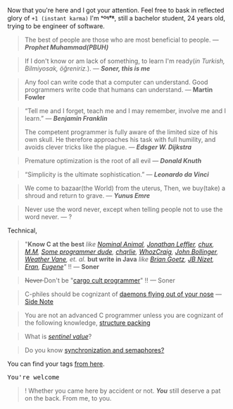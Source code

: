 Now that you're here and I got your attention. Feel free to bask in reflected glory of
`+1 (instant karma)` I'm **ˢᴼᵑᵉᴿ**, still a bachelor student, 24 years old, trying to be engineer of software.

> The best of people are those who are most beneficial to people.  ― ***Prophet Muhammad(PBUH)***

> If I don't know or am lack of something, to learn I'm ready(_in Turkish, Bilmiyosak, öğreniriz._).  ― ***Soner, this is me***

> Any fool can write code that a computer can understand. Good programmers write code that humans can understand. ―   **Martin Fowler**

> “Tell me and I forget, teach me and I may remember, involve me and I
> learn.” ― ***Benjamin Franklin***
> 
> The competent programmer is fully aware of the limited size of his own
> skull. He therefore approaches his task with full humility, and avoids
> clever tricks like the plague. — ***Edsger W. Dijkstra***

> Premature optimization is the root of all evil — ***Donald Knuth***

> “Simplicity is the ultimate sophistication.” — ***Leonardo da Vinci***

> We come to bazaar(the World) from the uterus,
>Then, we buy(take) a shroud and return to grave. — ***Yunus Emre***

> Never use the word never, except when telling people not to use the word never. — ?

Technical,
> "**Know C at the best** *like 
[Nominal Animal][1],
[Jonathan Leffler][2],
[chux][3],
[M.M][4],
[Some programmer dude][5],
[chqrlie][6],
[WhozCraig][7],
[John Bollinger][8],
[Weather Vane][9], et. al.*
**but write in Java** *like [Brian Goetz][10], [JB Nizet][11], [Eran][12], [Eugene][13]"* !! — **Soner**

> <s> Never </s> Don't be "[cargo cult programmer][14]" !! — Soner

> C-philes should be cognizant of [daemons flying out of your nose][15] — [Side Note][16]

> You are not an advanced C programmer unless you are cognizant of the following knowledge, [structure packing][18]

> What is *[sentinel value][19]*?

> Do you know [synchronization and semaphores?][20]

You can find your tags [from here][21].

<kbd>You're  welcome</kbd>

>! Whether you came here by accident or not. ***You*** still deserve a pat on the back. From me, to you. 


  [1]: https://stackoverflow.com/users/1475978/nominal-animal
  [2]: https://stackoverflow.com/users/15168/jonathan-leffler
  [3]: https://stackoverflow.com/users/2410359/chux
  [4]: https://stackoverflow.com/users/1505939/m-m
  [5]: https://stackoverflow.com/users/440558/some-programmer-dude
  [6]: https://stackoverflow.com/users/4593267/chqrlie
  [7]: https://stackoverflow.com/users/1322972/whozcraig
  [8]: https://stackoverflow.com/users/2402272/john-bollinger
  [9]: https://stackoverflow.com/users/4142924/weather-vane
  [10]: https://stackoverflow.com/users/3553087/brian-goetz
  [11]: https://stackoverflow.com/users/571407/jb-nizet
  [12]: https://stackoverflow.com/users/1221571/eran
  [13]: https://stackoverflow.com/users/1059372/eugene
  [14]: http://catb.org/jargon//html/C/cargo-cult-programming.html
  [15]: http://www.catb.org/jargon/html/N/nasal-demons.html
  [16]: https://stackoverflow.com/a/34536741/4990642
  [18]: http://www.catb.org/esr/structure-packing/
  [19]: https://en.wikipedia.org/wiki/Sentinel_value
  [20]: https://greenteapress.com/wp/semaphores/
  [21]: https://mango-is.com/tools/myTagOverflow/?utm_source=stackOverflow&utm_medium=stackapps-post&utm_campaign=myTagOverflow-beta-release
